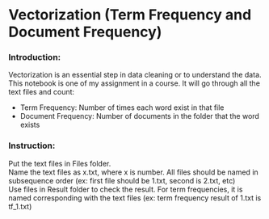 # Vectorization (Term Frequency and Document Frequency)
### Introduction:
Vectorization is an essential step in data cleaning or to understand the data. <br />
This notebook is one of my assignment in a course. It will go through all the text files and count:
<ul>
<li>Term Frequency: Number of times each word exist in that file</li>
<li>Document Frequency: Number of documents in the folder that the word exists</li>
</ul>

### Instruction:
Put the text files in Files folder. <br />
Name the text files as x.txt, where x is number. All files should be named in subsequence order (ex: first file should be 1.txt, second is 2.txt, etc) <br />
Use files in Result folder to check the result. For term frequencies, it is named corresponding with the text files (ex: term frequency result of 1.txt is tf_1.txt) <br />
